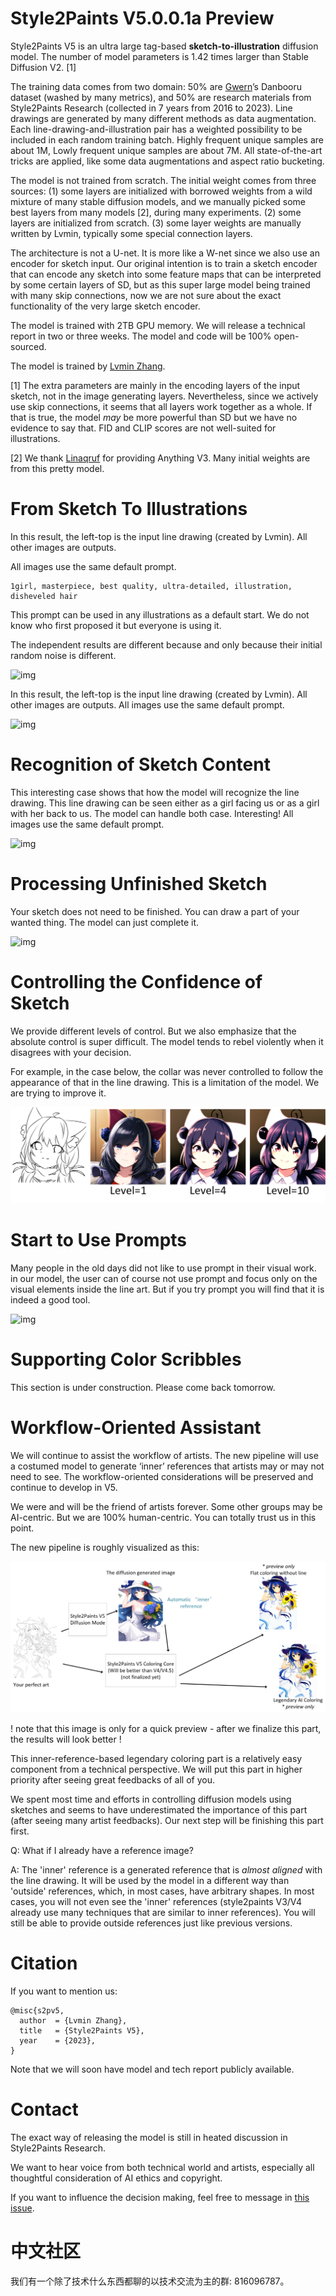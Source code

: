 # Style2Paints V5.0.0.1a Preview

Style2Paints V5 is an ultra large tag-based **sketch-to-illustration** diffusion model. The number of model parameters is 1.42 times larger than Stable Diffusion V2. [1]

The training data comes from two domain: 50% are [Gwern](https://www.gwern.net/)’s Danbooru dataset (washed by many metrics), and 50% are research materials from Style2Paints Research (collected in 7 years from 2016 to 2023). Line drawings are generated by many different methods as data augmentation. Each line-drawing-and-illustration pair has a weighted possibility to be included in each random training batch. Highly frequent unique samples are about 1M, Lowly frequent unique samples are about 7M. All state-of-the-art tricks are applied, like some data augmentations and aspect ratio bucketing.

The model is not trained from scratch. The initial weight comes from three sources: (1) some layers are initialized with borrowed weights from a wild mixture of many stable diffusion models, and we manually picked some best layers from many models [2], during many experiments. (2) some layers are initialized from scratch. (3) some layer weights are manually written by Lvmin, typically some special connection layers.

The architecture is not a U-net. It is more like a W-net since we also use an encoder for sketch input. Our original intention is to train a sketch encoder that can encode any sketch into some feature maps that can be interpreted by some certain layers of SD, but as this super large model being trained with many skip connections, now we are not sure about the exact functionality of the very large sketch encoder. 

The model is trained with 2TB GPU memory. We will release a technical report in two or three weeks. The model and code will be 100% open-sourced. 

The model is trained by [Lvmin Zhang](https://lllyasviel.github.io/Style2PaintsResearch/lvmin).

[1] The extra parameters are mainly in the encoding layers of the input sketch, not in the image generating layers. Nevertheless, since we actively use skip connections, it seems that all layers work together as a whole. If that is true, the model *may* be more powerful than SD but we have no evidence to say that. FID and CLIP scores are not well-suited for illustrations.

[2] We thank [Linaqruf](https://huggingface.co/Linaqruf) for providing Anything V3. Many initial weights are from this pretty model.

# From Sketch To Illustrations

In this result, the left-top is the input line drawing (created by Lvmin). All other images are outputs.

All images use the same default prompt.

    1girl, masterpiece, best quality, ultra-detailed, illustration, disheveled hair

This prompt can be used in any illustrations as a default start. We do not know who first proposed it but everyone is using it.

The independent results are different because and only because their initial random noise is different.

![img](imgs/3.png)

In this result, the left-top is the input line drawing (created by Lvmin). All other images are outputs. All images use the same default prompt.

![img](imgs/2.png)

# Recognition of Sketch Content

This interesting case shows that how the model will recognize the line drawing. This line drawing can be seen either as a girl facing us or as a girl with her back to us. The model can handle both case. Interesting! All images use the same default prompt.

![img](imgs/1.png)

# Processing Unfinished Sketch

Your sketch does not need to be finished. You can draw a part of your wanted thing. The model can just complete it.

![img](imgs/4.png)

# Controlling the Confidence of Sketch

We provide different levels of control. But we also emphasize that the absolute control is super difficult. The model tends to rebel violently when it disagrees with your decision.

For example, in the case below, the collar was never controlled to follow the appearance of that in the line drawing. This is a limitation of the model. We are trying to improve it.

![img](imgs/5.png)

# Start to Use Prompts

Many people in the old days did not like to use prompt in their visual work. in our model, the user can of course not use prompt and focus only on the visual elements inside the line art. But if you try prompt you will find that it is indeed a good tool.

![img](imgs/6.png)

# Supporting Color Scribbles

This section is under construction. Please come back tomorrow.

# Workflow-Oriented Assistant

We will continue to assist the workflow of artists. The new pipeline will use a costumed model to generate ‘inner’ references that artists may or may not need to see. The workflow-oriented considerations will be preserved and continue to develop in V5.

We were and will be the friend of artists forever. Some other groups may be AI-centric. But we are 100% human-centric. You can totally trust us in this point.

The new pipeline is roughly visualized as this:

![img](imgs/a1.png)

! note that this image is only for a quick preview - after we finalize this part, the results will look better !

This inner-reference-based legendary coloring part is a relatively easy component from a technical perspective. We will put this part in higher priority after seeing great feedbacks of all of you.

We spent most time and efforts in controlling diffusion models using sketches and seems to have underestimated the importance of this part (after seeing many artist feedbacks). Our next step will be finishing this part first.

Q: What if I already have a reference image? 

A: The 'inner' reference is a generated reference that is *almost aligned* with the line drawing. It will be used by the model in a different way than 'outside' references, which, in most cases, have arbitrary shapes. In most cases, you will not even see the 'inner' references (style2paints V3/V4 already use many techniques that are similar to inner references). You will still be able to provide outside references just like previous versions.

# Citation

If you want to mention us:

    @misc{s2pv5,
      author  = {Lvmin Zhang},
      title   = {Style2Paints V5},
      year    = {2023},
    }

Note that we will soon have model and tech report publicly available.

# Contact

The exact way of releasing the model is still in heated discussion in Style2Paints Research.

We want to hear voice from both technical world and artists, especially all thoughtful consideration of AI ethics and copyright.

If you want to influence the decision making, feel free to message in [this issue](https://github.com/lllyasviel/style2paints/issues/205).

# 中文社区

我们有一个除了技术什么东西都聊的以技术交流为主的群: 816096787。
